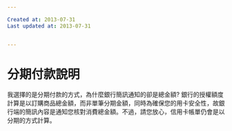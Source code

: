 ```yaml
---

Created at: 2013-07-31
Last updated at: 2013-07-31


---
```


# 分期付款說明


我選擇的是分期付款的方式，為什麼銀行簡訊通知的卻是總金額?
銀行的授權額度計算是以訂購商品總金額，而非單筆分期金額，同時為確保您的用卡安全性，故銀行端的簡訊內容是通知您核對消費總金額。不過，請您放心，信用卡帳單仍會是以分期的方式計算。

